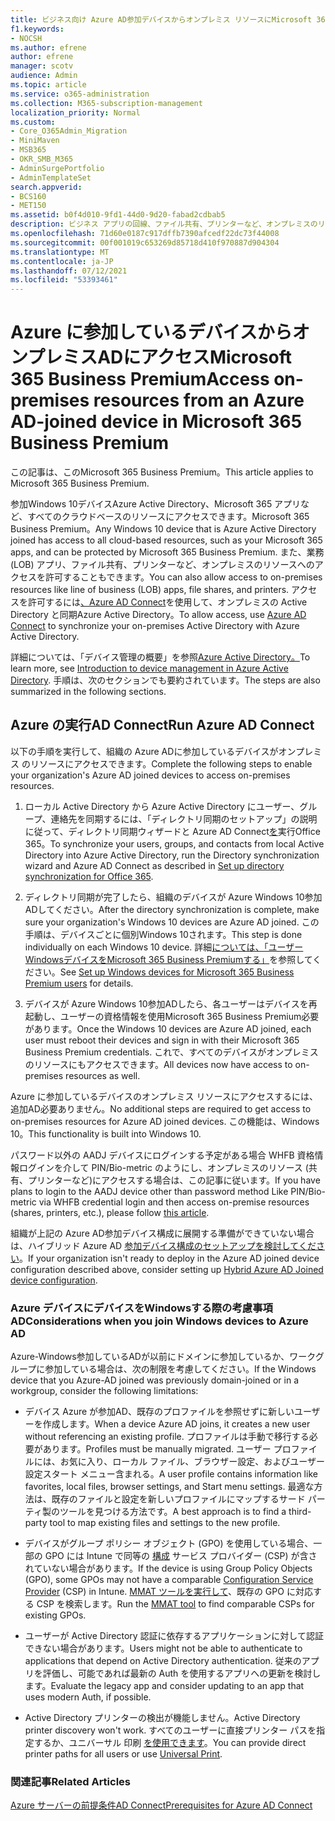 ```yaml
---
title: ビジネス向け Azure AD参加デバイスからオンプレミス リソースにMicrosoft 365する
f1.keywords:
- NOCSH
ms.author: efrene
author: efrene
manager: scotv
audience: Admin
ms.topic: article
ms.service: o365-administration
ms.collection: M365-subscription-management
localization_priority: Normal
ms.custom:
- Core_O365Admin_Migration
- MiniMaven
- MSB365
- OKR_SMB_M365
- AdminSurgePortfolio
- AdminTemplateSet
search.appverid:
- BCS160
- MET150
ms.assetid: b0f4d010-9fd1-44d0-9d20-fabad2cdbab5
description: ビジネス アプリの回線、ファイル共有、プリンターなど、オンプレミスのリソースにアクセスする方法について、Azure Active DirectoryデバイスWindows 10します。
ms.openlocfilehash: 71d60e0187c917dffb7390afcedf22dc73f44008
ms.sourcegitcommit: 00f001019c653269d85718d410f970887d904304
ms.translationtype: MT
ms.contentlocale: ja-JP
ms.lasthandoff: 07/12/2021
ms.locfileid: "53393461"
---
```

# <a name="access-on-premises-resources-from-an-azure-ad-joined-device-in-microsoft-365-business-premium"></a><span data-ttu-id="1aa1a-103">Azure に参加しているデバイスからオンプレミスADにアクセスMicrosoft 365 Business Premium</span><span class="sxs-lookup"><span data-stu-id="1aa1a-103">Access on-premises resources from an Azure AD-joined device in Microsoft 365 Business Premium</span></span>

<span data-ttu-id="1aa1a-104">この記事は、このMicrosoft 365 Business Premium。</span><span class="sxs-lookup"><span data-stu-id="1aa1a-104">This article applies to Microsoft 365 Business Premium.</span></span>

<span data-ttu-id="1aa1a-105">参加Windows 10デバイスAzure Active Directory、Microsoft 365 アプリなど、すべてのクラウドベースのリソースにアクセスできます。Microsoft 365 Business Premium。</span><span class="sxs-lookup"><span data-stu-id="1aa1a-105">Any Windows 10 device that is Azure Active Directory joined has access to all cloud-based resources, such as your Microsoft 365 apps, and can be protected by Microsoft 365 Business Premium.</span></span> <span data-ttu-id="1aa1a-106">また、業務 (LOB) アプリ、ファイル共有、プリンターなど、オンプレミスのリソースへのアクセスを許可することもできます。</span><span class="sxs-lookup"><span data-stu-id="1aa1a-106">You can also allow access to on-premises resources like line of business (LOB) apps, file shares, and printers.</span></span> <span data-ttu-id="1aa1a-107">アクセスを許可するには[、Azure AD Connect](/azure/active-directory/connect/active-directory-aadconnect)を使用して、オンプレミスの Active Directory と同期Azure Active Directory。</span><span class="sxs-lookup"><span data-stu-id="1aa1a-107">To allow access, use [Azure AD Connect](/azure/active-directory/connect/active-directory-aadconnect) to synchronize your on-premises Active Directory with Azure Active Directory.</span></span>

<span data-ttu-id="1aa1a-108">詳細については、「デバイス管理の概要」を参照[Azure Active Directory。](/azure/active-directory/device-management-introduction)</span><span class="sxs-lookup"><span data-stu-id="1aa1a-108">To learn more, see [Introduction to device management in Azure Active Directory](/azure/active-directory/device-management-introduction).</span></span>
<span data-ttu-id="1aa1a-109">手順は、次のセクションでも要約されています。</span><span class="sxs-lookup"><span data-stu-id="1aa1a-109">The steps are also summarized in the following sections.</span></span>

## <a name="run-azure-ad-connect"></a><span data-ttu-id="1aa1a-110">Azure の実行AD Connect</span><span class="sxs-lookup"><span data-stu-id="1aa1a-110">Run Azure AD Connect</span></span>

<span data-ttu-id="1aa1a-111">以下の手順を実行して、組織の Azure ADに参加しているデバイスがオンプレミス のリソースにアクセスできます。</span><span class="sxs-lookup"><span data-stu-id="1aa1a-111">Complete the following steps to enable your organization's Azure AD joined devices to access on-premises resources.</span></span>

1. <span data-ttu-id="1aa1a-112">ローカル Active Directory から Azure Active Directory にユーザー、グループ、連絡先を同期するには、「ディレクトリ同期のセットアップ」の説明に従って、ディレクトリ同期ウィザードと Azure AD Connect[を](../enterprise/set-up-directory-synchronization.md)実行Office 365。</span><span class="sxs-lookup"><span data-stu-id="1aa1a-112">To synchronize your users, groups, and contacts from local Active Directory into Azure Active Directory, run the Directory synchronization wizard and Azure AD Connect as described in [Set up directory synchronization for Office 365](../enterprise/set-up-directory-synchronization.md).</span></span>

2. <span data-ttu-id="1aa1a-113">ディレクトリ同期が完了したら、組織のデバイスが Azure Windows 10参加ADしてください。</span><span class="sxs-lookup"><span data-stu-id="1aa1a-113">After the directory synchronization is complete, make sure your organization's Windows 10 devices are Azure AD joined.</span></span> <span data-ttu-id="1aa1a-114">この手順は、デバイスごとに個別Windows 10されます。</span><span class="sxs-lookup"><span data-stu-id="1aa1a-114">This step is done individually on each Windows 10 device.</span></span> <span data-ttu-id="1aa1a-115">詳細[については、「ユーザー WindowsデバイスをMicrosoft 365 Business Premiumする」](set-up-windows-devices.md)を参照してください。</span><span class="sxs-lookup"><span data-stu-id="1aa1a-115">See [Set up Windows devices for Microsoft 365 Business Premium users](set-up-windows-devices.md) for details.</span></span>

3. <span data-ttu-id="1aa1a-116">デバイスが Azure Windows 10参加ADしたら、各ユーザーはデバイスを再起動し、ユーザーの資格情報を使用Microsoft 365 Business Premium必要があります。</span><span class="sxs-lookup"><span data-stu-id="1aa1a-116">Once the Windows 10 devices are Azure AD joined, each user must reboot their devices and sign in with their Microsoft 365 Business Premium credentials.</span></span> <span data-ttu-id="1aa1a-117">これで、すべてのデバイスがオンプレミスのリソースにもアクセスできます。</span><span class="sxs-lookup"><span data-stu-id="1aa1a-117">All devices now have access to on-premises resources as well.</span></span>

<span data-ttu-id="1aa1a-118">Azure に参加しているデバイスのオンプレミス リソースにアクセスするには、追加AD必要ありません。</span><span class="sxs-lookup"><span data-stu-id="1aa1a-118">No additional steps are required to get access to on-premises resources for Azure AD joined devices.</span></span> <span data-ttu-id="1aa1a-119">この機能は、Windows 10。</span><span class="sxs-lookup"><span data-stu-id="1aa1a-119">This functionality is built into Windows 10.</span></span>

<span data-ttu-id="1aa1a-120">パスワード以外の AADJ デバイスにログインする予定がある場合 WHFB 資格情報ログインを介して PIN/Bio-metric のようにし、オンプレミスのリソース (共有、プリンターなど)[](/windows/security/identity-protection/hello-for-business/hello-hybrid-aadj-sso-base)にアクセスする場合は、この記事に従います。</span><span class="sxs-lookup"><span data-stu-id="1aa1a-120">If you have plans to login to the AADJ device other than password method Like PIN/Bio-metric via WHFB credential login and then access on-premise resources (shares, printers, etc.), please follow [this article](/windows/security/identity-protection/hello-for-business/hello-hybrid-aadj-sso-base).</span></span>

<span data-ttu-id="1aa1a-121">組織が上記の Azure AD参加デバイス構成に展開する準備ができていない場合は、ハイブリッド Azure AD [参加デバイス構成のセットアップを検討してください](manage-windows-devices.md)。</span><span class="sxs-lookup"><span data-stu-id="1aa1a-121">If your organization isn't ready to deploy in the Azure AD joined device configuration described above, consider setting up [Hybrid Azure AD Joined device configuration](manage-windows-devices.md).</span></span>

### <a name="considerations-when-you-join-windows-devices-to-azure-ad"></a><span data-ttu-id="1aa1a-122">Azure デバイスにデバイスをWindowsする際の考慮事項AD</span><span class="sxs-lookup"><span data-stu-id="1aa1a-122">Considerations when you join Windows devices to Azure AD</span></span>

<span data-ttu-id="1aa1a-123">Azure-Windows参加しているADが以前にドメインに参加しているか、ワークグループに参加している場合は、次の制限を考慮してください。</span><span class="sxs-lookup"><span data-stu-id="1aa1a-123">If the Windows device that you Azure-AD joined was previously domain-joined or in a workgroup, consider the following limitations:</span></span>

- <span data-ttu-id="1aa1a-124">デバイス Azure が参加AD、既存のプロファイルを参照せずに新しいユーザーを作成します。</span><span class="sxs-lookup"><span data-stu-id="1aa1a-124">When a device Azure AD joins, it creates a new user without referencing an existing profile.</span></span> <span data-ttu-id="1aa1a-125">プロファイルは手動で移行する必要があります。</span><span class="sxs-lookup"><span data-stu-id="1aa1a-125">Profiles must be manually migrated.</span></span> <span data-ttu-id="1aa1a-126">ユーザー プロファイルには、お気に入り、ローカル ファイル、ブラウザー設定、およびユーザー設定スタート メニュー含まれる。</span><span class="sxs-lookup"><span data-stu-id="1aa1a-126">A user profile contains information like favorites, local files, browser settings, and Start menu settings.</span></span> <span data-ttu-id="1aa1a-127">最適な方法は、既存のファイルと設定を新しいプロファイルにマップするサード パーティ製のツールを見つける方法です。</span><span class="sxs-lookup"><span data-stu-id="1aa1a-127">A best approach is to find a third-party tool to map existing files and settings to the new profile.</span></span>

- <span data-ttu-id="1aa1a-128">デバイスがグループ ポリシー オブジェクト (GPO) を使用している場合、一部の GPO には Intune で同等の [構成](/windows/configuration/provisioning-packages/how-it-pros-can-use-configuration-service-providers) サービス プロバイダー (CSP) が含されていない場合があります。</span><span class="sxs-lookup"><span data-stu-id="1aa1a-128">If the device is using Group Policy Objects (GPO), some GPOs may not have a comparable [Configuration Service Provider](/windows/configuration/provisioning-packages/how-it-pros-can-use-configuration-service-providers) (CSP) in Intune.</span></span> <span data-ttu-id="1aa1a-129">[MMAT ツールを実行して](https://www.microsoft.com/download/details.aspx?id=45520)、既存の GPO に対応する CSP を検索します。</span><span class="sxs-lookup"><span data-stu-id="1aa1a-129">Run the [MMAT tool](https://www.microsoft.com/download/details.aspx?id=45520) to find comparable CSPs for existing GPOs.</span></span>

- <span data-ttu-id="1aa1a-130">ユーザーが Active Directory 認証に依存するアプリケーションに対して認証できない場合があります。</span><span class="sxs-lookup"><span data-stu-id="1aa1a-130">Users might not be able to authenticate to applications that depend on Active Directory authentication.</span></span> <span data-ttu-id="1aa1a-131">従来のアプリを評価し、可能であれば最新の Auth を使用するアプリへの更新を検討します。</span><span class="sxs-lookup"><span data-stu-id="1aa1a-131">Evaluate the legacy app and consider updating to an app that uses modern Auth, if possible.</span></span>

- <span data-ttu-id="1aa1a-132">Active Directory プリンターの検出が機能しません。</span><span class="sxs-lookup"><span data-stu-id="1aa1a-132">Active Directory printer discovery won't work.</span></span> <span data-ttu-id="1aa1a-133">すべてのユーザーに直接プリンター パスを指定するか、ユニバーサル 印刷 [を使用できます](/universal-print/)。</span><span class="sxs-lookup"><span data-stu-id="1aa1a-133">You can provide direct printer paths for all users or use [Universal Print](/universal-print/).</span></span>

### <a name="related-articles"></a><span data-ttu-id="1aa1a-134">関連記事</span><span class="sxs-lookup"><span data-stu-id="1aa1a-134">Related Articles</span></span>

[<span data-ttu-id="1aa1a-135">Azure サーバーの前提条件AD Connect</span><span class="sxs-lookup"><span data-stu-id="1aa1a-135">Prerequisites for Azure AD Connect</span></span>](/azure/active-directory/hybrid/how-to-connect-install-prerequisites)
